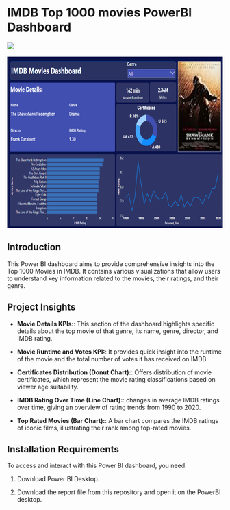 # IMDB Top 1000 movies PowerBI Dashboard
 
![](https://github.com/baynazoglu/POWER-BI-IMDB-MOVIES-DASHBOARD/blob/main/demonstration.gif)
<br>

 
<img src="https://github.com/baynazoglu/POWER-BI-IMDB-MOVIES-DASHBOARD/blob/main/Screenshot.png" alt="Image Description" width="600" height="400">

## Introduction

This Power BI dashboard aims to provide comprehensive insights into the Top 1000 Movies in IMDB. It contains various visualizations that allow users to understand key information related to the movies, their ratings, and their genre.

## Project Insights

- **Movie Details KPIs:**: This section of the dashboard highlights specific details about the top movie of that genre, its name, genre, director, and IMDB rating.

- **Movie Runtime and Votes KPI:**: It provides quick insight into the runtime of the movie and the total number of votes it has received on IMDB.

- **Certificates Distribution (Donut Chart):**: Offers distribution of movie certificates, which represent the movie rating classifications based on viewer age suitability.
  
- **IMDB Rating Over Time (Line Chart):**: changes in average IMDB ratings over time, giving an overview of rating trends from 1990 to 2020.

- **Top Rated Movies (Bar Chart):**: A bar chart compares the IMDB ratings of iconic films, illustrating their rank among top-rated movies.

## Installation Requirements

To access and interact with this Power BI dashboard, you need:

1. Download Power BI Desktop.

2. Download the report file from this repository and open it on the PowerBI desktop.


